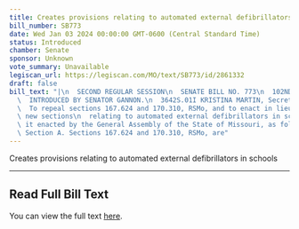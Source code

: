 ```yaml
---
title: Creates provisions relating to automated external defibrillators in schools
bill_number: SB773
date: Wed Jan 03 2024 00:00:00 GMT-0600 (Central Standard Time)
status: Introduced
chamber: Senate
sponsor: Unknown
vote_summary: Unavailable
legiscan_url: https://legiscan.com/MO/text/SB773/id/2861332
draft: false
bill_text: "|\n  SECOND REGULAR SESSION\n  SENATE BILL NO. 773\n  102ND GENERA L ASSEMBLY\n\
  \  INTRODUCED BY SENATOR GANNON.\n  3642S.01I KRISTINA MARTIN, Secretary\n  AN ACT\n\
  \  To repeal sections 167.624 and 170.310, RSMo, and to enact in lieu thereof three\
  \ new sections\n  relating to automated external defibrillators in schools.\n  Be\
  \ it enacted by the General Assembly of the State of Missouri, as follows:\n  1\
  \ Section A. Sections 167.624 and 170.310, RSMo, are"
---
```

Creates provisions relating to automated external defibrillators in schools

---

## Read Full Bill Text

You can view the full text [here](https://legiscan.com/MO/text/SB773/id/2861332).

